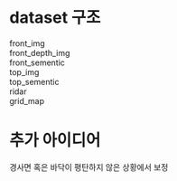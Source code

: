 # dataset 구조  
front_img  
front_depth_img  
front_sementic  
top_img  
top_sementic  
ridar  
grid_map  

# 추가 아이디어  
경사면 혹은 바닥이 평탄하지 않은 상황에서 보정
